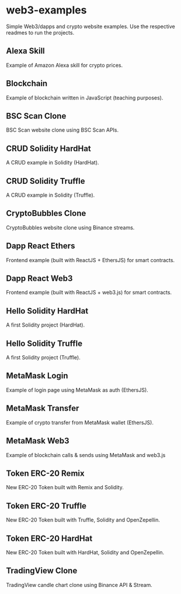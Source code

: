 # web3-examples
Simple Web3/dapps and crypto website examples.
Use the respective readmes to run the projects.

## Alexa Skill
Example of Amazon Alexa skill for crypto prices.

## Blockchain
Example of blockchain written in JavaScript (teaching purposes).

## BSC Scan Clone
BSC Scan website clone using BSC Scan APIs.

## CRUD Solidity HardHat
A CRUD example in Solidity (HardHat).

## CRUD Solidity Truffle
A CRUD example in Solidity (Truffle).

## CryptoBubbles Clone
CryptoBubbles website clone using Binance streams.

## Dapp React Ethers
Frontend example (built with ReactJS + EthersJS) for smart contracts.

## Dapp React Web3
Frontend example (built with ReactJS + web3.js) for smart contracts.

## Hello Solidity HardHat
A first Solidity project (HardHat).

## Hello Solidity Truffle
A first Solidity project (Truffle).

## MetaMask Login
Example of login page using MetaMask as auth (EthersJS).

## MetaMask Transfer
Example of crypto transfer from MetaMask wallet (EthersJS).

## MetaMask Web3
Example of blockchain calls & sends using MetaMask and web3.js

## Token ERC-20 Remix
New ERC-20 Token built with Remix and Solidity.

## Token ERC-20 Truffle
New ERC-20 Token built with Truffle, Solidity and OpenZepellin.

## Token ERC-20 HardHat
New ERC-20 Token built with HardHat, Solidity and OpenZepellin.

## TradingView Clone
TradingView candle chart clone using Binance API & Stream.